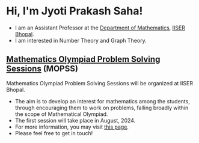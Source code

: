 # Hi, I'm Jyoti Prakash Saha!

* I am an Assistant Professor at the [Department of Mathematics](https://maths.iiserb.ac.in/), [IISER Bhopal](https://www.iiserb.ac.in/).
* I am interested in Number Theory and Graph Theory.

## [Mathematics Olympiad Problem Solving Sessions](https://jpsaha.github.io/MOTP/MOPSS/) (MOPSS)

Mathematics Olympiad Problem Solving Sessions will be organized at IISER Bhopal.

  * The aim is to develop an interest for mathematics among the students, through encouraging them to work on problems, falling broadly within the scope of Mathematical Olympiad.
  * The first session will take place in August, 2024.
  * For more information, you may visit [this page](https://jpsaha.github.io/MOTP/MOPSS/).
  * Please feel free to get in touch!
 



<!--
**jpsaha/jpsaha** is a ✨ _special_ ✨ repository because its `README.md` (this file) appears on your GitHub profile.

Here are some ideas to get you started:

- 🔭 I’m currently working on ...
- 🌱 I’m currently learning ...
- 👯 I’m looking to collaborate on ...
- 🤔 I’m looking for help with ...
- 💬 Ask me about ...
- 📫 How to reach me: ...
- 😄 Pronouns: ...
- ⚡ Fun fact: ...
-->
